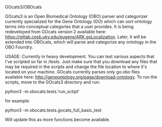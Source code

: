 GOcats3/OBOcats

GOcats3 is an Open Biomedical Ontology (OBO) parser and categorizer currently specialized for the Gene Ontology (GO) which can sort ontology terms into conceptual categories that a user provides. It is being redeveloped from GOcats version 2 available here: https://gitlab.cesb.uky.edu/eugene/ARK.goLocalization. Later, it will be extended into OBOcats, which will parse and categorize any ontology in the OBO Foundry.

USAGE:
Currently in heavy development. 
You can test various aspects that I've scripted so far in /tests. Just make sure that you download any files that may be required in the scripts and change the file location to where it's located on your machine. GOcats currently parses only go.obo files available here: http://geneontology.org/page/download-ontology. 
To run the scripts, move to the GOcats3 directory and run:

python3 -m obocats.tests.'run_sctipt'

for example:

python3 -m obocats.tests.gocats_full_basic_test 


Will update this as more functions become available. 
